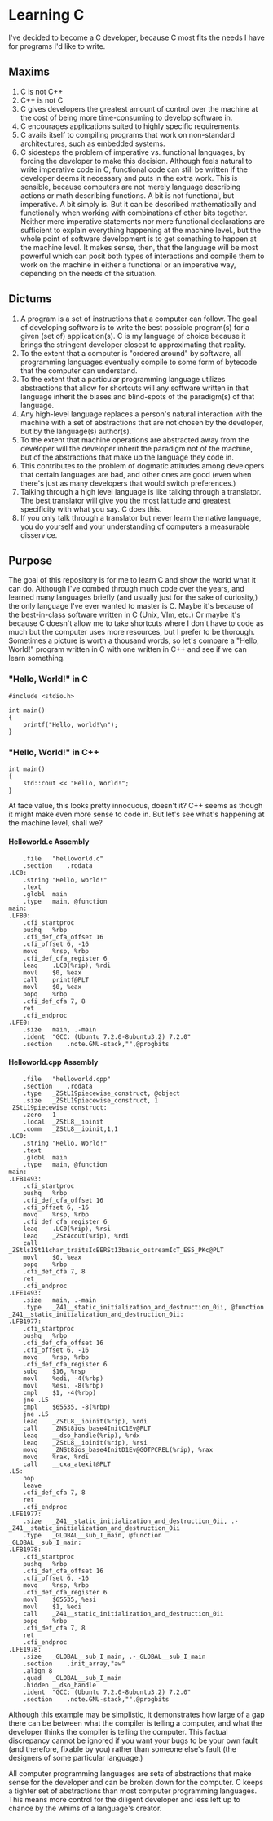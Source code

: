 # Learning C
I've decided to become a C developer, because C most fits the needs I have for programs I'd like to write.

## Maxims

1. C is not C++
1. C++ is not C
2. C gives developers the greatest amount of control over the machine at the cost of being more time-consuming to develop software in.
3. C encourages applications suited to highly specific requirements.
4. C avails itself to compiling programs that work on non-standard architectures, such as embedded systems.
5. C sidesteps the problem of imperative vs. functional languages, by forcing the developer to make this decision. Although feels natural to write imperative code in C, functional code can still be written if the developer deems it necessary and puts in the extra work. This is sensible, because computers are not merely language describing actions or math describing functions. A bit is not functional, but imperative. A bit simply is. But it can be described mathematically and functionally when working with combinations of other bits together. Neither mere imperative statements nor mere functional declarations are sufficient to explain everything happening at the machine level., but the whole point of software development is to get something to happen at the machine level. It makes sense, then, that the language will be most powerful which can posit both types of interactions and compile them to work on the machine in either a functional or an imperative way, depending on the needs of the situation. 

 
## Dictums

1. A program is a set of instructions that a computer can follow. The goal of developing software is to write the best possible program(s) for a given (set of) application(s). C is my language of choice because it brings the stringent developer closest to approximating that reality.
2. To the extent that a computer is "ordered around" by software, all programming languages eventually compile to some form of bytecode that the computer can understand.
3. To the extent that a particular programming language utilizes abstractions that allow for shortcuts will any software written in that language inherit the biases and blind-spots of the paradigm(s) of that language.
4. Any high-level language replaces a person's natural interaction with the machine with a set of abstractions that are not chosen by the developer, but by the language(s) author(s).
5. To the extent that machine operations are abstracted away from the developer will the developer inherit the paradigm not of the machine, but of the abstractions that make up the language they code in.
6. This contributes to the problem of dogmatic attitudes among developers that certain languages are bad, and other ones are good (even when there's just as many developers that would switch preferences.)
7. Talking through a high level language is like talking through a translator. The best translator will give you the most latitude and greatest specificity with what you say. C does this.
8. If you only talk through a translator but never learn the native language, you do yourself and your understanding of computers a measurable disservice.

## Purpose

The goal of this repository is for me to learn C and show the world what it can do. Although I've combed through much code over the years, and learned many languages briefly (and usually just for the sake of curiosity,) the only language I've ever wanted to master is C. Maybe it's because of the best-in-class software written in C (Unix, VIm, etc.) Or maybe it's because C doesn't allow me to take shortcuts where I don't have to code as much but the computer uses more resources, but I prefer to be thorough. Sometimes a picture is worth a thousand words, so let's compare a "Hello, World!" program written in C with one written in C++ and see if we can learn something.

### "Hello, World!" in C

```
#include <stdio.h>

int main()
{
    printf("Hello, world!\n");   
}
```

### "Hello, World!" in C++

```
int main() 
{
    std::cout << "Hello, World!";
}
```

At face value, this looks pretty innocuous, doesn't it? C++ seems as though it might make even more sense to code in. But let's see what's happening at the machine level, shall we?

#### Helloworld.c Assembly

```
	.file	"helloworld.c"
	.section	.rodata
.LC0:
	.string	"Hello, world!"
	.text
	.globl	main
	.type	main, @function
main:
.LFB0:
	.cfi_startproc
	pushq	%rbp
	.cfi_def_cfa_offset 16
	.cfi_offset 6, -16
	movq	%rsp, %rbp
	.cfi_def_cfa_register 6
	leaq	.LC0(%rip), %rdi
	movl	$0, %eax
	call	printf@PLT
	movl	$0, %eax
	popq	%rbp
	.cfi_def_cfa 7, 8
	ret
	.cfi_endproc
.LFE0:
	.size	main, .-main
	.ident	"GCC: (Ubuntu 7.2.0-8ubuntu3.2) 7.2.0"
	.section	.note.GNU-stack,"",@progbits
```

#### Helloworld.cpp Assembly

```
	.file	"helloworld.cpp"
	.section	.rodata
	.type	_ZStL19piecewise_construct, @object
	.size	_ZStL19piecewise_construct, 1
_ZStL19piecewise_construct:
	.zero	1
	.local	_ZStL8__ioinit
	.comm	_ZStL8__ioinit,1,1
.LC0:
	.string	"Hello, World!"
	.text
	.globl	main
	.type	main, @function
main:
.LFB1493:
	.cfi_startproc
	pushq	%rbp
	.cfi_def_cfa_offset 16
	.cfi_offset 6, -16
	movq	%rsp, %rbp
	.cfi_def_cfa_register 6
	leaq	.LC0(%rip), %rsi
	leaq	_ZSt4cout(%rip), %rdi
	call	_ZStlsISt11char_traitsIcEERSt13basic_ostreamIcT_ES5_PKc@PLT
	movl	$0, %eax
	popq	%rbp
	.cfi_def_cfa 7, 8
	ret
	.cfi_endproc
.LFE1493:
	.size	main, .-main
	.type	_Z41__static_initialization_and_destruction_0ii, @function
_Z41__static_initialization_and_destruction_0ii:
.LFB1977:
	.cfi_startproc
	pushq	%rbp
	.cfi_def_cfa_offset 16
	.cfi_offset 6, -16
	movq	%rsp, %rbp
	.cfi_def_cfa_register 6
	subq	$16, %rsp
	movl	%edi, -4(%rbp)
	movl	%esi, -8(%rbp)
	cmpl	$1, -4(%rbp)
	jne	.L5
	cmpl	$65535, -8(%rbp)
	jne	.L5
	leaq	_ZStL8__ioinit(%rip), %rdi
	call	_ZNSt8ios_base4InitC1Ev@PLT
	leaq	__dso_handle(%rip), %rdx
	leaq	_ZStL8__ioinit(%rip), %rsi
	movq	_ZNSt8ios_base4InitD1Ev@GOTPCREL(%rip), %rax
	movq	%rax, %rdi
	call	__cxa_atexit@PLT
.L5:
	nop
	leave
	.cfi_def_cfa 7, 8
	ret
	.cfi_endproc
.LFE1977:
	.size	_Z41__static_initialization_and_destruction_0ii, .-_Z41__static_initialization_and_destruction_0ii
	.type	_GLOBAL__sub_I_main, @function
_GLOBAL__sub_I_main:
.LFB1978:
	.cfi_startproc
	pushq	%rbp
	.cfi_def_cfa_offset 16
	.cfi_offset 6, -16
	movq	%rsp, %rbp
	.cfi_def_cfa_register 6
	movl	$65535, %esi
	movl	$1, %edi
	call	_Z41__static_initialization_and_destruction_0ii
	popq	%rbp
	.cfi_def_cfa 7, 8
	ret
	.cfi_endproc
.LFE1978:
	.size	_GLOBAL__sub_I_main, .-_GLOBAL__sub_I_main
	.section	.init_array,"aw"
	.align 8
	.quad	_GLOBAL__sub_I_main
	.hidden	__dso_handle
	.ident	"GCC: (Ubuntu 7.2.0-8ubuntu3.2) 7.2.0"
	.section	.note.GNU-stack,"",@progbits
```

Although this example may be simplistic, it demonstrates how large of a gap there can be between what the compiler is telling a computer, and what the developer thinks the compiler is telling the computer. This factual discrepancy cannot be ignored if you want your bugs to be your own fault (and therefore, fixable by you) rather than someone else's fault (the designers of some particular language.)

All computer programming languages are sets of abstractions that make sense for the developer and can be broken down for the computer. C keeps a tighter set of abstractions than most computer programming languages. This means more control for the diligent developer and less left up to chance by the whims of a language's creator.
